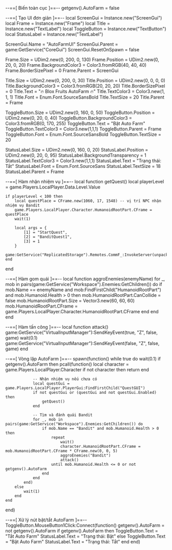 --==[ Biến toàn cục ]==--
getgenv().AutoFarm = false

--==[ Tạo UI đơn giản ]==--
local ScreenGui = Instance.new("ScreenGui")
local Frame = Instance.new("Frame")
local Title = Instance.new("TextLabel")
local ToggleButton = Instance.new("TextButton")
local StatusLabel = Instance.new("TextLabel")

ScreenGui.Name = "AutoFarmUI"
ScreenGui.Parent = game:GetService("CoreGui")
ScreenGui.ResetOnSpawn = false

Frame.Size = UDim2.new(0, 200, 0, 130)
Frame.Position = UDim2.new(0, 20, 0, 20)
Frame.BackgroundColor3 = Color3.fromRGB(40, 40, 40)
Frame.BorderSizePixel = 0
Frame.Parent = ScreenGui

Title.Size = UDim2.new(0, 200, 0, 30)
Title.Position = UDim2.new(0, 0, 0, 0)
Title.BackgroundColor3 = Color3.fromRGB(20, 20, 20)
Title.BorderSizePixel = 0
Title.Text = "🔥 Blox Fruits AutoFarm 🔥"
Title.TextColor3 = Color3.new(1, 1, 1)
Title.Font = Enum.Font.SourceSansBold
Title.TextSize = 20
Title.Parent = Frame

ToggleButton.Size = UDim2.new(0, 160, 0, 50)
ToggleButton.Position = UDim2.new(0, 20, 0, 40)
ToggleButton.BackgroundColor3 = Color3.fromRGB(0, 170, 255)
ToggleButton.Text = "Bật Auto Farm"
ToggleButton.TextColor3 = Color3.new(1,1,1)
ToggleButton.Parent = Frame
ToggleButton.Font = Enum.Font.SourceSansBold
ToggleButton.TextSize = 20

StatusLabel.Size = UDim2.new(0, 160, 0, 20)
StatusLabel.Position = UDim2.new(0, 20, 0, 95)
StatusLabel.BackgroundTransparency = 1
StatusLabel.TextColor3 = Color3.new(1,1,1)
StatusLabel.Text = "Trạng thái: Tắt"
StatusLabel.Font = Enum.Font.SourceSans
StatusLabel.TextSize = 18
StatusLabel.Parent = Frame

--==[ Hàm nhận nhiệm vụ ]==--
local function getQuest()
    local playerLevel = game.Players.LocalPlayer.Data.Level.Value

    if playerLevel < 100 then
        local questPlace = CFrame.new(1060, 17, 1548) -- vị trí NPC nhận nhiệm vụ Bandit
        game.Players.LocalPlayer.Character.HumanoidRootPart.CFrame = questPlace
        wait(1)

        local args = {
            [1] = "StartQuest",
            [2] = "BanditQuest1",
            [3] = 1
        }
        game:GetService("ReplicatedStorage").Remotes.CommF_:InvokeServer(unpack(args))
    end
end

--==[ Hàm gom quái ]==--
local function aggroEnemies(enemyName)
    for _, mob in pairs(game:GetService("Workspace").Enemies:GetChildren()) do
        if mob.Name == enemyName and mob:FindFirstChild("HumanoidRootPart") and mob.Humanoid.Health > 0 then
            mob.HumanoidRootPart.CanCollide = false
            mob.HumanoidRootPart.Size = Vector3.new(60, 60, 60)
            mob.HumanoidRootPart.CFrame = game.Players.LocalPlayer.Character.HumanoidRootPart.CFrame
        end
    end
end

--==[ Hàm tấn công ]==--
local function attack()
    game:GetService("VirtualInputManager"):SendKeyEvent(true, "Z", false, game)
    wait(0.1)
    game:GetService("VirtualInputManager"):SendKeyEvent(false, "Z", false, game)
end

--==[ Vòng lặp AutoFarm ]==--
spawn(function()
    while true do
        wait(0.1)
        if getgenv().AutoFarm then
            pcall(function()
                local character = game.Players.LocalPlayer.Character
                if not character then return end

                -- Nhận nhiệm vụ nếu chưa có
                local questGui = game.Players.LocalPlayer.PlayerGui:FindFirstChild("QuestGUI")
                if not questGui or (questGui and not questGui.Enabled) then
                    getQuest()
                end

                -- Tìm và đánh quái Bandit
                for _, mob in pairs(game:GetService("Workspace").Enemies:GetChildren()) do
                    if mob.Name == "Bandit" and mob.Humanoid.Health > 0 then
                        repeat
                            wait()
                            character.HumanoidRootPart.CFrame = mob.HumanoidRootPart.CFrame * CFrame.new(0, 0, 5)
                            aggroEnemies("Bandit")
                            attack()
                        until mob.Humanoid.Health <= 0 or not getgenv().AutoFarm
                    end
                end
            end)
        else
            wait(1)
        end
    end
end)

--==[ Xử lý nút bật/tắt AutoFarm ]==--
ToggleButton.MouseButton1Click:Connect(function()
    getgenv().AutoFarm = not getgenv().AutoFarm
    if getgenv().AutoFarm then
        ToggleButton.Text = "Tắt Auto Farm"
        StatusLabel.Text = "Trạng thái: Bật"
    else
        ToggleButton.Text = "Bật Auto Farm"
        StatusLabel.Text = "Trạng thái: Tắt"
    end
end)

